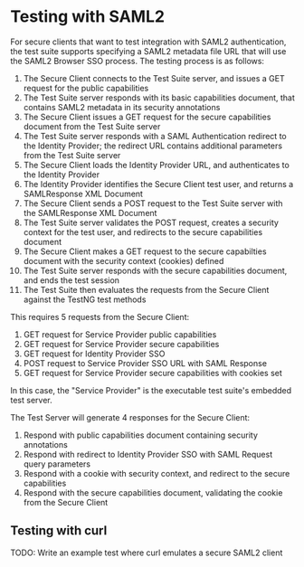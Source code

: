 
# Testing with SAML2

For secure clients that want to test integration with SAML2 authentication, the test suite supports specifying a SAML2 metadata file URL that will use the SAML2 Browser SSO process. The testing process is as follows:

1. The Secure Client connects to the Test Suite server, and issues a GET request for the public capabilities
2. The Test Suite server responds with its basic capabilities document, that contains SAML2 metadata in its security annotations
3. The Secure Client issues a GET request for the secure capabilities document from the Test Suite server
4. The Test Suite server responds with a SAML Authentication redirect to the Identity Provider; the redirect URL contains additional parameters from the Test Suite server
5. The Secure Client loads the Identity Provider URL, and authenticates to the Identity Provider
6. The Identity Provider identifies the Secure Client test user, and returns a SAMLResponse XML Document
7. The Secure Client sends a POST request to the Test Suite server with the SAMLResponse XML Document
8. The Test Suite server validates the POST request, creates a security context for the test user, and redirects to the secure capabilities document
9. The Secure Client makes a GET request to the secure capabilties document with the security context (cookies) defined
10. The Test Suite server responds with the secure capabilities document, and ends the test session
11. The Test Suite then evaluates the requests from the Secure Client against the TestNG test methods

This requires 5 requests from the Secure Client:

1. GET request for Service Provider public capabilities
2. GET request for Service Provider secure capabilities
3. GET request for Identity Provider SSO
4. POST request to Service Provider SSO URL with SAML Response
5. GET request for Service Provider secure capabilities with cookies set

In this case, the "Service Provider" is the executable test suite's embedded test server.

The Test Server will generate 4 responses for the Secure Client:

1. Respond with public capabilities document containing security annotations
2. Respond with redirect to Identity Provider SSO with SAML Request query parameters
3. Respond with a cookie with security context, and redirect to the secure capabilities
4. Respond with the secure capabilities document, validating the cookie from the Secure Client

## Testing with curl

TODO: Write an example test where curl emulates a secure SAML2 client
